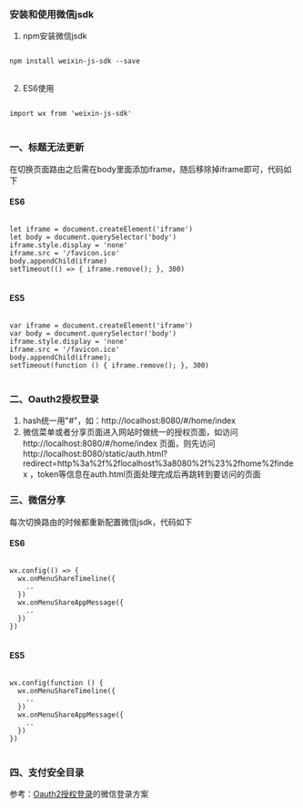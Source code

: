 ### 安装和使用微信jsdk
1. npm安装微信jsdk
<pre>
<code>
npm install weixin-js-sdk --save
</code>
</pre>

2. ES6使用
<pre>
<code>
import wx from 'weixin-js-sdk'
</code>
</pre>
### 一、标题无法更新
在切换页面路由之后需在body里面添加iframe，随后移除掉iframe即可，代码如下
#### ES6
<pre>
<code>
let iframe = document.createElement('iframe')
let body = document.querySelector('body')
iframe.style.display = 'none'
iframe.src = '/favicon.ico'
body.appendChild(iframe)
setTimeout(() => { iframe.remove(); }, 300)
</code>
</pre>
#### ES5
<pre>
<code>
var iframe = document.createElement('iframe')
var body = document.querySelector('body')
iframe.style.display = 'none'
iframe.src = '/favicon.ico'
body.appendChild(iframe);
setTimeout(function () { iframe.remove(); }, 300)
</code>
</pre>

### 二、Oauth2授权登录
1. hash统一用"#"，如：http://localhost:8080/#/home/index
2. 微信菜单或者分享页面进入网站时做统一的授权页面，如访问 http://localhost:8080/#/home/index 页面，则先访问 http://localhost:8080/static/auth.html?redirect=http%3a%2f%2flocalhost%3a8080%2f%23%2fhome%2findex ，token等信息在auth.html页面处理完成后再跳转到要访问的页面

### 三、微信分享
每次切换路由的时候都重新配置微信jsdk，代码如下
#### ES6
<pre>
<code>
wx.config(() => {
  wx.onMenuShareTimeline({
    ..
  })
  wx.onMenuShareAppMessage({
    ..
  })
})
</code>
</pre>
#### ES5
<pre>
<code>
wx.config(function () {
  wx.onMenuShareTimeline({
    ..
  })
  wx.onMenuShareAppMessage({
    ..
  })
})
</code>
</pre>

### 四、支付安全目录
参考：[Oauth2授权登录](#Oauth2授权登录)的微信登录方案